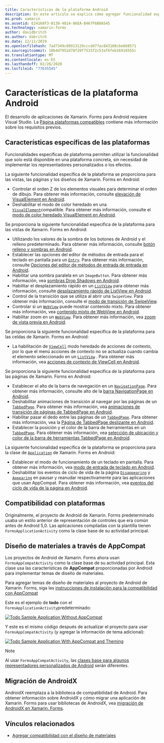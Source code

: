 ```yaml
---
title: Características de la plataforma Android
description: En este artículo se explica cómo agregar funcionalidad específica de Android a las aplicaciones de Xamarin. Forms.
ms.prod: xamarin
ms.assetid: E24168F3-0138-4814-86EA-B467F6B8A545
ms.technology: xamarin-forms
author: davidbritch
ms.author: dabritch
ms.date: 12/11/2019
ms.openlocfilehash: 7ad7349c89913129cccdd77ac843188cbe668571
ms.sourcegitcommit: 10b4d7952d78f20f753372c53af6feb16918555c
ms.translationtype: MT
ms.contentlocale: es-ES
ms.lasthandoff: 02/26/2020
ms.locfileid: "77635545"
---
```

# <a name="android-platform-features"></a>Características de la plataforma Android

El desarrollo de aplicaciones de Xamarin. Forms para Android requiere Visual Studio. La [Página plataformas compatibles](~/get-started/supported-platforms.md) contiene más información sobre los requisitos previos.

## <a name="platform-specifics"></a>Características específicas de las plataformas

Funcionalidades específicas de plataforma permiten utilizar la funcionalidad que solo está disponible en una plataforma concreta, sin necesidad de implementar los representadores personalizados o los efectos.

La siguiente funcionalidad específica de la plataforma se proporciona para las vistas, las páginas y los diseños de Xamarin. Forms en Android:

- Controlar el orden Z de los elementos visuales para determinar el orden de dibujo. Para obtener más información, consulte [elevación de VisualElement en Android](visualelement-elevation.md).
- Deshabilitar el modo de color heredado en una [`VisualElement`](xref:Xamarin.Forms.VisualElement)compatible. Para obtener más información, consulte el [modo de color heredado VisualElement en Android](legacy-color-mode.md).

Se proporciona la siguiente funcionalidad específica de la plataforma para las vistas de Xamarin. Forms en Android:

- Utilizando los valores de la sombra de los botones de Android y el relleno predeterminado. Para obtener más información, consulte [botón relleno y sombras en Android](button-padding-shadow.md).
- Establecer las opciones del editor de métodos de entrada para el teclado en pantalla para un [`Entry`](xref:Xamarin.Forms.Entry). Para obtener más información, consulte [Opciones del editor de métodos de entrada de entrada en Android](entry-ime-options.md).
- Habilitar una sombra paralela en un `ImageButton`. Para obtener más información, vea [sombras Drop Shadows en Android](imagebutton-drop-shadow.md).
- Habilitar el desplazamiento rápido en un [`ListView`](xref:Xamarin.Forms.ListView) para obtener más información, consulte [desplazamiento rápido de ListView en Android](listview-fast-scrolling.md).
- Control de la transición que se utiliza al abrir una `SwipeView`. Para obtener más información, consulte el [modo de transición de SwipeView](swipeview-swipetransitionmode.md).
- Controlar si un [`WebView`](xref:Xamarin.Forms.WebView) puede mostrar contenido mixto. Para obtener más información, vea [contenido mixto de WebView en Android](webview-mixed-content.md).
- Habilitar zoom en un [`WebView`](xref:Xamarin.Forms.WebView). Para obtener más información, vea [zoom de vista previa en Android](webview-zoom-controls.md).

Se proporciona la siguiente funcionalidad específica de la plataforma para las celdas de Xamarin. Forms en Android:

- La habilitación de [`ViewCell`](xref:Xamarin.Forms.ViewCell) modo heredado de acciones de contexto, por lo que el menú acciones de contexto no se actualiza cuando cambia el elemento seleccionado en un [`ListView`](xref:Xamarin.Forms.ListView) . Para obtener más información, vea [acciones de contexto de ViewCell en Android](viewcell-context-actions.md).

Se proporciona la siguiente funcionalidad específica de la plataforma para las páginas de Xamarin. Forms en Android:

- Establecer el alto de la barra de navegación en un [`NavigationPage`](xref:Xamarin.Forms.NavigationPage). Para obtener más información, consulte alto de la [barra NavigationPage en Android](navigationpage-bar-height.md).
- Deshabilitar animaciones de transición al navegar por las páginas de un [`TabbedPage`](xref:Xamarin.Forms.TabbedPage). Para obtener más información, vea [animaciones de transición de páginas de TabbedPage en Android](tabbedpage-transition-animations.md).
- Habilitar pasar el dedo entre las páginas de un [`TabbedPage`](xref:Xamarin.Forms.TabbedPage). Para obtener más información, vea la [Página de TabbedPage deslizante en Android](tabbedpage-page-swiping.md).
- Establecer la posición y el color de la barra de herramientas en un [`TabbedPage`](xref:Xamarin.Forms.TabbedPage). Para obtener más información, vea [selección de ubicación y color de la barra de herramientas TabbedPage en Android](tabbedpage-toolbar-placement-color.md).

La siguiente funcionalidad específica de la plataforma se proporciona para la clase de [`Application`](xref:Xamarin.Forms.Application) de Xamarin. Forms en Android:

- Establecer el modo de funcionamiento de un teclado en pantalla. Para obtener más información, vea [modo de entrada de teclado en Android](soft-keyboard-input-mode.md).
- Deshabilitar los eventos de ciclo de vida de la página [`Disappearing`](xref:Xamarin.Forms.Page.Appearing) y [`Appearing`](xref:Xamarin.Forms.Page.Appearing) en pausar y reanudar respectivamente para las aplicaciones que usan AppCompat. Para obtener más información, vea [eventos del ciclo de vida de la página en Android](page-lifecycle-events.md).

## <a name="platform-support"></a>Compatibilidad con plataformas

Originalmente, el proyecto de Android de Xamarin. Forms predeterminado usaba un estilo anterior de representación de controles que era común antes de Android 5,0. Las aplicaciones compiladas con la plantilla tienen `FormsApplicationActivity` como la clase base de su actividad principal.

## <a name="material-design-via-appcompat"></a>Diseño de materiales a través de AppCompat

Los proyectos de Android de Xamarin. Forms ahora usan `FormsAppCompatActivity` como la clase base de su actividad principal. Esta clase usa las características de **AppCompat** proporcionadas por Android para implementar temas de diseño de materiales.

Para agregar temas de diseño de materiales al proyecto de Android de Xamarin. Forms, siga las [instrucciones de instalación para la compatibilidad con AppCompat](appcompat-material-design.md)

Este es el ejemplo de **todo** con el `FormsApplicationActivity`predeterminado:

[![](images/before-appcompat-sml.png "Todo Sample Application Without AppCompat")](images/before-appcompat.png#lightbox "Todo Sample Application Without AppCompat")

Y este es el mismo código después de actualizar el proyecto para usar `FormsAppCompatActivity` (y agregar la información de tema adicional):

[![](images/post-appcompat-sml.png "Todo Sample Application With AppCompat and Theming")](images/post-appcompat.png#lightbox "Todo Sample Application With AppCompat and Theming")

> [!NOTE]
> Al usar `FormsAppCompatActivity`, las [clases base para algunos representadores personalizados de Android](~/xamarin-forms/app-fundamentals/custom-renderer/renderers.md) serán diferentes.

## <a name="androidx-migration"></a>Migración de AndroidX

AndroidX reemplaza a la biblioteca de compatibilidad de Android. Para obtener información sobre AndroidX y cómo migrar una aplicación de Xamarin. Forms para usar bibliotecas de AndroidX, vea [migración de AndroidX en Xamarin. Forms](~/xamarin-forms/platform/android/androidx-migration.md).

## <a name="related-links"></a>Vínculos relacionados

- [Agregar compatibilidad con el diseño de materiales](appcompat-material-design.md)
